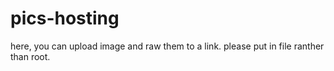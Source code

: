 # pics-hosting
here, you can upload image and raw them to a link.
please put in file ranther than root.
